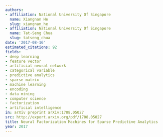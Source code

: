 ```yaml
---
authors:
- affiliation: National University Of Singapore
  name: Xiangnan He
  slug: xiangnan_he
- affiliation: National University Of Singapore
  name: Tat-Seng Chua
  slug: tatseng_chua
date: '2017-08-16'
estimated_citations: 92
fields:
- deep learning
- feature vector
- artificial neural network
- categorical variable
- predictive analytics
- sparse matrix
- machine learning
- encoding
- data mining
- computer science
- factorization
- artificial intelligence
in: arXiv preprint arXiv:1708.05027
src: http://export.arxiv.org/pdf/1708.05027
title: Neural Factorization Machines for Sparse Predictive Analytics
year: 2017
---
```

